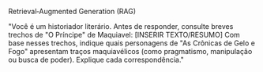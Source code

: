 Retrieval‑Augmented Generation (RAG)

"Você é um historiador literário. Antes de responder, consulte breves trechos de "O Príncipe" de Maquiavel:
[INSERIR TEXTO/RESUMO]
Com base nesses trechos, indique quais personagens de "As Crônicas de Gelo e Fogo" apresentam traços maquiavélicos (como pragmatismo, manipulação ou busca de poder). Explique cada correspondência."